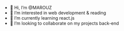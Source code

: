 - 👋 Hi, I’m @MAROUZ
- 👀 I’m interested in web development & reading
- 🌱 I’m currently learning react.js
- 💞️ I’m looking to collaborate on my projects back-end
